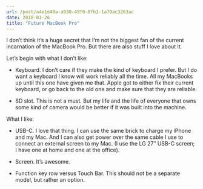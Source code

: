```yaml
---
url: /post/a4e1e48a-a930-49f0-8fb1-1a70ac3263ac
date: 2018-01-26
title: "Future MacBook Pro"
---
```


I don&#8217;t think it&#8217;s a huge secret that I&#8217;m not the biggest fan of the current incarnation of the MacBook Pro. But there are also stuff I love about it.



Let&#8217;s begin with what I don&#8217;t like:



  * Keyboard. I don&#8217;t care if they make the kind of keyboard I prefer. But I do want a keyboard I know will work reliably all the time. All my MacBooks up until this one have given me that. Apple got to either fix their current keyboard, or go back to the old one and make sure that they are reliable. 

  * SD slot. This is not a must. But my life and the life of everyone that owns some kind of camera would be better if it was built into the machine. 



What I like:



  * USB-C. I love that thing. I can use the same brick to charge my iPhone and my Mac. And I can also get power over the same cable I use to connect an external screen to my Mac. (I use the LG 27&#8243; USB-C screen; I have one at home and one at the office). 

  * Screen. It&#8217;s awesome. 

  * Function key row versus Touch Bar. This should not be a separate model, but rather an option.